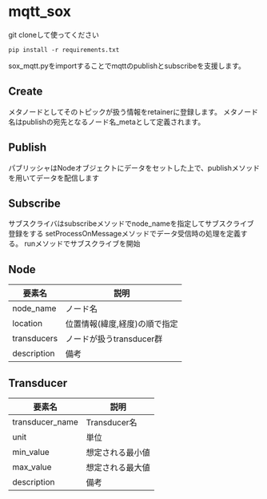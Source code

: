 # mqtt_sox
git cloneして使ってください

```
pip install -r requirements.txt
```

sox_mqtt.pyをimportすることでmqttのpublishとsubscribeを支援します。

## Create
メタノードとしてそのトピックが扱う情報をretainerに登録します。
メタノード名はpublishの宛先となるノード名_metaとして定義されます。

## Publish
パブリッシャはNodeオブジェクトにデータをセットした上で、publishメソッドを用いてデータを配信します

## Subscribe
サブスクライバはsubscribeメソッドでnode_nameを指定してサブスクライブ登録をする
setProcessOnMessageメソッドでデータ受信時の処理を定義する。
runメソッドでサブスクライブを開始

## Node
|要素名|説明|
|----|----|
|node_name|ノード名|
|location|位置情報(緯度,経度)の順で指定|
|transducers|ノードが扱うtransducer群|
|description|備考|

## Transducer
|要素名|説明|
|----|----|
|transducer_name|Transducer名|
|unit|単位|
|min_value|想定される最小値|
|max_value|想定される最大値|
|description|備考|